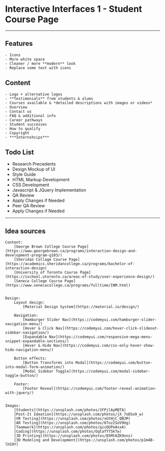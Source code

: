 # Interactive Interfaces 1 - Student Course Page
___

## Features
    - Icons
    - More white space
    - Cleaner / more **modern** look
    - Replace some text with icons

## Content
    - Logo + alternative logos
    - **Testimonials** from students & alums
    - Courses available & *detailed descriptions with images or videos*
    - Overview
    - Contact us
    - FAQ & additional info
    - Career pathways
    - Student successes
    - How to qualify
    - Copyright
    - ***Internshsips***

## Todo List
- Research Precedents
- Design Mockup of UI
- Style Guide
- HTML Markup Development
- CSS Development
- Javascript & JQuery Implementation
- QA Review
- Apply Changes if Needed
- Peer QA Review
- Apply Changes if Needed

___

## Idea sources
    Content:
        [George Brown College Course Page](https://www.georgebrown.ca/programs/interaction-design-and-development-program-g103/)
        [Sheridan Collage Course Page](https://academics.sheridancollege.ca/programs/bachelor-of-interaction-design)
        [University of Toronto Course Page](https://ischool.utoronto.ca/areas-of-study/user-experience-design/)
        [Seneca College Course Page](https://www.senecacollege.ca/programs/fulltime/INM.html)


    Design:
        Layout design:
            [Material Design System](https://material.io/design/)

        Navigation:
            [Hamburger Slider Nav](https://codemyui.com/hamburger-slider-navigation-menu/)
            [Hover & Click Nav](https://codemyui.com/hover-click-slideout-sidebar-navigation/)
            [Expandable Nav](https://codemyui.com/responsive-mega-menu-snippet-expandable-sections/)
            [Hover & Hide Nav](https://codemyui.com/css-only-hover-show-hide-navigation-menu/)

        Button effects:
            [Button Transforms into Modal](https://codemyui.com/button-into-modal-form-animation/)
            [Modal Sidebar Toggle](https://codemyui.com/modal-sidebar-toggle-button/)

        Footer:
            [Footer Reveal](https://codemyui.com/footer-reveal-animation-with-jquery/)

    
    Images:
        [Students](https://unsplash.com/photos/2FPjlAyMQTA)
        [Post-It Ideation](https://unsplash.com/photos/jX_7oDSo9_w)
        [VR Testing](https://unsplash.com/photos/xGtHjC_QNJM)
        [AR Testing](https://unsplash.com/photos/87oz2SoV9Ug)
        [Teamwork](https://unsplash.com/photos/gicQUPeAsxA)
        [Coding](https://unsplash.com/photos/OqtafYT5kTw)
        [3D Printing](https://unsplash.com/photos/85Mt6ZK9ons)
        [3D Modeling and Development](https://unsplash.com/photos/p1m4B-lhS9Y)